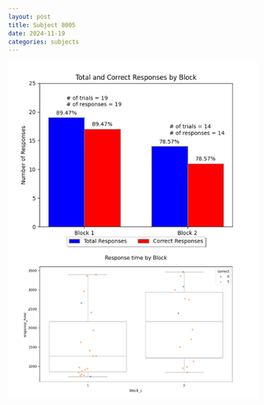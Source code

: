 ```yaml
---
layout: post
title: Subject 8005
date: 2024-11-19
categories: subjects
---
```


![](data/8005/run-4/8005_ATS_responses.png)
![](data/8005/run-4/8005_ATS_rt.png)

